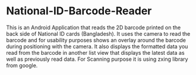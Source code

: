 # National-ID-Barcode-Reader
This is an Android Application that reads the 2D barcode printed on the back side of National ID cards (Bangladesh). It uses the camera to read the barcode and for usability purposes shows an overlay around the barcode during positioning with the camera. It also displays the formatted data you read from the barcode in another list view that displays the latest data as well as previously read data.
For Scanning purpose it is using zxing library from google. 
